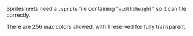 Spritesheets need a `.sprite` file containing "`width`x`height`" so it can tile correctly.

There are 256 max colors allowed, with 1 reserved for fully transparent.
